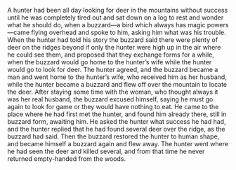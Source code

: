 A hunter had been all day looking for deer in the mountains without success until he was completely tired out and sat down on a log to rest and wonder what he should do, when a buzzard—a bird which always has magic powers—came flying overhead and spoke to him, asking him what was his trouble. When the hunter had told his story the buzzard said there were plenty of deer on the ridges beyond if only the hunter were high up in the air where he could see them, and proposed that they exchange forms for a while, when the buzzard would go home to the hunter’s wife while the hunter would go to look for deer. The hunter agreed, and the buzzard became a man and went home to the hunter’s wife, who received him as her husband, while the hunter became a buzzard and flew off over the mountain to locate the deer. After staying some time with the woman, who thought always it was her real husband, the buzzard excused himself, saying he must go again to look for game or they would have nothing to eat. He came to the place where he had first met the hunter, and found him already there, still in buzzard form, awaiting him. He asked the hunter what success he had had, and the hunter replied that he had found several deer over the ridge, as the buzzard had said. Then the buzzard restored the hunter to human shape, and became himself a buzzard again and flew away. The hunter went where he had seen the deer and killed several, and from that time he never returned empty-handed from the woods.

